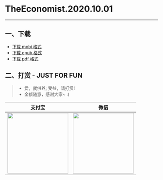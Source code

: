 # TheEconomist.2020.10.01
--------------
## 一、下载
* [下载 mobi 格式](https://raw.githubusercontent.com/hehonghui/the-economist-ebooks/master/01_economist/te_2020.10.01/TheEconomist.2020.10.01.mobi) 
* [下载 epub 格式](https://raw.githubusercontent.com/hehonghui/the-economist-ebooks/master/01_economist/te_2020.10.01/TheEconomist.2020.10.01.epub)
* [下载 pdf 格式](https://raw.githubusercontent.com/hehonghui/the-economist-ebooks/master/01_economist/te_2020.10.01/TheEconomist.2020.10.01.pdf)
    
## 二、打赏 - JUST FOR FUN
> * 爱，就供养; 受益，请打赏!
> * 金额随意，感谢大家~ :)
    
|   支付宝   |   微信    |
|------------|-----------|
|<img src="https://img-blog.csdnimg.cn/20200412132734488.JPG?x-oss-process=image/watermark,type_ZmFuZ3poZW5naGVpdGk,shadow_10,text_aHR0cHM6Ly9ibG9nLmNzZG4ubmV0L2Jib3lmZWl5dQ==,size_16,color_FFFFFF,t_70" width="200"/>| <img src="https://img-blog.csdnimg.cn/20200911174255577.jpg?x-oss-process=image/watermark,type_ZmFuZ3poZW5naGVpdGk,shadow_10,text_aHR0cHM6Ly9ibG9nLmNzZG4ubmV0L2Jib3lmZWl5dQ==,size_16,color_FFFFFF,t_70" width="200"/>  |
